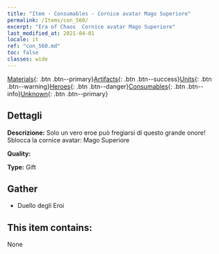 ```yaml
---
title: "Item - Consumables - Cornice avatar Mago Superiore"
permalink: /Items/con_560/
excerpt: "Era of Chaos  Cornice avatar Mago Superiore"
last_modified_at: 2021-04-01
locale: it
ref: "con_560.md"
toc: false
classes: wide
---
```

 [Materials](/it/Items/){: .btn .btn--primary}[Artifacts](/it/Items/Artifacts/){: .btn .btn--success}[Units](/it/Items/Units/){: .btn .btn--warning}[Heroes](/it/Items/Heroes/){: .btn .btn--danger}[Consumables](/it/Items/Consumables/){: .btn .btn--info}[Unknown](/it/Items/Unknown/){: .btn .btn--primary}

## Dettagli
 **Descrizione:** Solo un vero eroe può fregiarsi di questo grande onore! Sblocca la cornice avatar: Mago Superiore

 **Quality:** 

 **Type:** Gift

## Gather

*    Duello degli Eroi 

## This item contains:

  None

